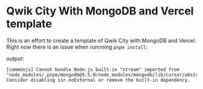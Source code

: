 # Qwik City With MongoDB and Vercel template

This is an effort to create a template of Qwik City with MongoDB and Vercel.
Right now there is an issue when runnning `pnpm install`:

output:

```
[commonjs] Cannot bundle Node.js built-in "stream" imported from "node_modules/.pnpm/mongodb@5.5.0/node_modules/mongodb/lib/cursor/abstract_cursor.js". Consider disabling ssr.noExternal or remove the built-in dependency.
```

